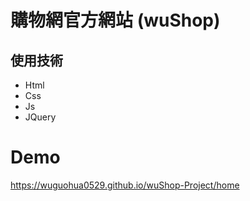 # 購物網官方網站 (wuShop)

## 使用技術

* Html
* Css
* Js
* JQuery

# Demo

https://wuguohua0529.github.io/wuShop-Project/home